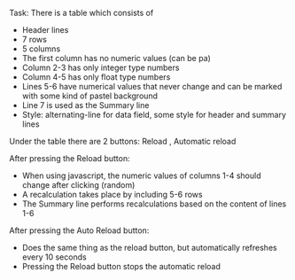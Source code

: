 Task:
There is a table which consists of
- Header lines
- 7 rows
- 5 columns
- The first column has no numeric values (can be pa)
- Column 2-3 has only integer type numbers
- Column 4-5 has only float type numbers
- Lines 5-6 have numerical values that never change and can be marked with some kind of pastel background
- Line 7 is used as the Summary line
- Style: alternating-line for data field, some style for header and summary lines

Under the table there are 2 buttons: Reload , Automatic reload

After pressing the Reload button:
- When using javascript, the numeric values of columns 1-4 should change after clicking (random)
- A recalculation takes place by including 5-6 rows
- The Summary line performs recalculations based on the content of lines 1-6

After pressing the Auto Reload button:
- Does the same thing as the reload button, but automatically refreshes every 10 seconds
- Pressing the Reload button stops the automatic reload
